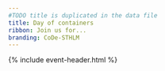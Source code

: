 ```yaml
---
#TODO title is duplicated in the data file
title: Day of containers
ribbon: Join us for...
branding: CoDe-STHLM
---
```


{% include event-header.html %}
